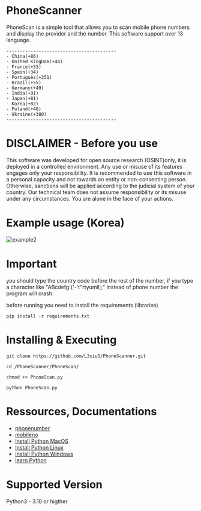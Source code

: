 # PhoneScanner
PhoneScan is a simple tool that allows you to scan mobile phone numbers and display the provider and the number.
This software support over 13 language.

```
-----------------------------------------
- China(+86)
- United KingDom(+44)
- France(+33)
- Spain(+34)
- Português(+351)
- Brazil(+55)
- Germany(+49)
- India(+91)
- Japan(+81)
- Korea(+82)
- Poland(+48)
- Ukraine(+380)
-----------------------------------------
```

#  DISCLAIMER - Before you use 

This software was developed for open source research (OSINT)only, it is deployed in a controlled environment. Any use or misuse of its features engages only your responsibility. It is recommended to use this software in a personal capacity and not towards an entity or non-consenting person. Otherwise, sanctions will be applied according to the judicial system of your country. Our technical team does not assume responsibility or its misuse under any circumstances. You are alone in the face of your actions.

# Example usage (Korea)

![example2](https://user-images.githubusercontent.com/101345730/200019210-2ef03ee7-65fd-4f83-a597-309111da12ac.png)



# Important

you should type the country code before the rest of the number, if you type a character like "ABcdefg'('-'t"rtyumll;;" instead of phone number the program will crash.

before running you need to install the requirements (libraries)

`pip install -r requirements.txt`

#  Installing & Executing

`git clone https://github.com/L3xiuS/PhoneScanner.git`

`cd /PhoneScanner/PhoneScan/`

`chmod +× PhoneScan.py`

`python PhoneScan.py`

# Ressources, Documentations
- [phonenumber](https://pypi.org/project/phonenumbers/)
- [mobileno](https://pypi.org/search/?q=mobileno)
- [Install Python MacOS](https://www.python.org/downloads/macos/)
- [Install Python Linux](https://www.python.org/downloads/source/)
- [Install Python Windows](https://www.python.org/downloads/windows/)
- [learn Python](https://www.python.org/about/gettingstarted/)

# Supported Version
Python3 - 3.10 or higther

